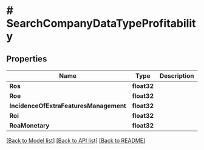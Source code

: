# # SearchCompanyDataTypeProfitability


## Properties 


Name | Type | Description | Notes
------------ | ------------- | ------------- | -------------
**Ros**| **float32** |   | [optional]
**Roe**| **float32** |   | [optional]
**IncidenceOfExtraFeaturesManagement**| **float32** |   | [optional]
**Roi**| **float32** |   | [optional]
**RoaMonetary**| **float32** |   | [optional]


[[Back to Model list]](../../README.md#models) [[Back to API list]](../../README.md#endpoints) [[Back to README]](../../README.md)

